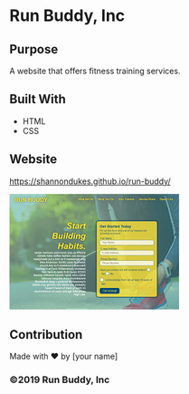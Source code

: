 # Run Buddy, Inc

## Purpose
A website that offers fitness training services. 

## Built With
* HTML
* CSS

## Website
https://shannondukes.github.io/run-buddy/

![run buddy](images/RunBuddy2.png)

## Contribution
Made with ❤️ by [your name]

### ©️2019 Run Buddy, Inc